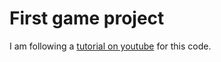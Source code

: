 # First game project

I am following a [tutorial on youtube](https://www.youtube.com/watch?v=GFO_txvwK_c&list=PLPrAF0OqTEJqL1NVsDS7Q94labNBVrnXV) for this code. 

